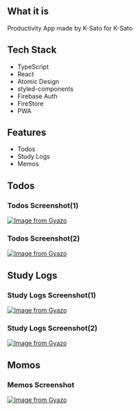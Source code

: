 ## What it is

Productivity App made by K-Sato for K-Sato

## Tech Stack

- TypeScript
- React
- Atomic Design
- styled-components
- Firebase Auth
- FireStore
- PWA

## Features

- Todos
- Study Logs
- Memos

## Todos

### Todos Screenshot(1)

[![Image from Gyazo](https://i.gyazo.com/b80a9339036cbd5b44f83d78e703d019.png)](https://gyazo.com/b80a9339036cbd5b44f83d78e703d019)

### Todos Screenshot(2)

[![Image from Gyazo](https://i.gyazo.com/4cd33a8b77263ce4c150e17210360d5d.png)](https://gyazo.com/4cd33a8b77263ce4c150e17210360d5d)

## Study Logs

### Study Logs Screenshot(1)

[![Image from Gyazo](https://i.gyazo.com/1c28409d3e1c62e92826c1f322fee913.png)](https://gyazo.com/1c28409d3e1c62e92826c1f322fee913)

### Study Logs Screenshot(2)

[![Image from Gyazo](https://i.gyazo.com/e1b3633b045bcb0735f83ce8829e2ce4.png)](https://gyazo.com/e1b3633b045bcb0735f83ce8829e2ce4)

## Momos

### Memos Screenshot

[![Image from Gyazo](https://i.gyazo.com/35b7b64dc94a7f94ccb3885be4f6fa69.png)](https://gyazo.com/35b7b64dc94a7f94ccb3885be4f6fa69)
